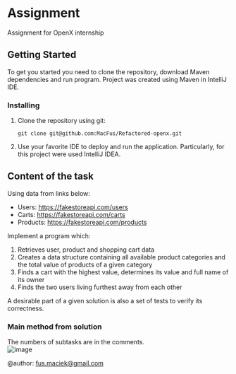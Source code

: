 # Assignment

Assignment for OpenX internship

## Getting Started

To get you started you need to  clone the repository, download Maven dependencies and run program.
Project was created using Maven in IntelliJ IDE.

### Installing

1. Clone the repository using git:

    ```
    git clone git@github.com:MacFus/Refactored-openx.git
    ```

2. Use your favorite IDE to deploy and run the application. Particularly, for this project were used IntelliJ IDEA.

## Content of the task
Using data from links below: </br>
* Users: https://fakestoreapi.com/users
* Carts: https://fakestoreapi.com/carts
* Products: https://fakestoreapi.com/products </br>

Implement a program which: </br>

1. Retrieves user, product and shopping cart data
2. Creates a data structure containing all available product categories and the total value of
products of a given category
3. Finds a cart with the highest value, determines its value and full name of its owner
4. Finds the two users living furthest away from each other</br>

A desirable part of a given solution is also a set of tests to verify its correctness.

### Main method from solution
The numbers of subtasks are in the comments.</br>
![image](https://user-images.githubusercontent.com/75755040/231581192-329c8f10-2e4a-478d-ac03-fc0dd1c1109a.png)


@author:  fus.maciek@gmail.com
